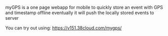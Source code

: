 myGPS is a one page webapp for mobile to quickly store an event with GPS and timestamp offline
eventually it will push the locally stored events to server

You can try out using: https://v151.38cloud.com/mygps/
